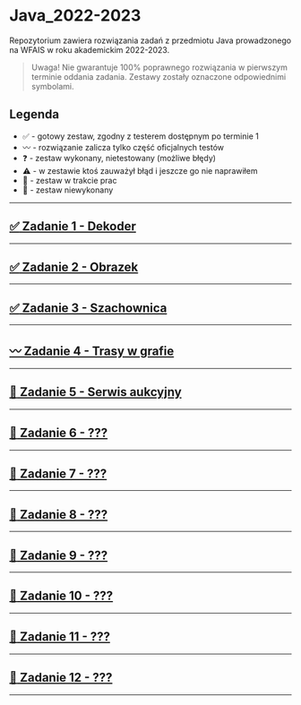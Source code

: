 # Java_2022-2023

Repozytorium zawiera rozwiązania zadań z przedmiotu Java prowadzonego na WFAIS w roku akademickim 2022-2023.

> Uwaga! Nie gwarantuje 100% poprawnego rozwiązania w pierwszym terminie oddania zadania. Zestawy zostały oznaczone odpowiednimi symbolami.

## Legenda

- :white_check_mark: - gotowy zestaw, zgodny z testerem dostępnym po terminie 1
- :wavy_dash: - rozwiązanie zalicza tylko część oficjalnych testów
- :question: - zestaw wykonany, nietestowany (możliwe błędy)
- :warning: - w zestawie ktoś zauważył błąd i jeszcze go nie naprawiłem
- :construction: - zestaw w trakcie prac
- :black_square_button: - zestaw niewykonany

---

## [:white_check_mark: Zadanie 1 - Dekoder](Zadanie%2001/)

---

## [:white_check_mark: Zadanie 2 - Obrazek](Zadanie%2002/)

---

## [:white_check_mark: Zadanie 3 - Szachownica](Zadanie%2003/)

---

## [:wavy_dash: Zadanie 4 - Trasy w grafie](Zadanie%2004/)

---

## [:construction: Zadanie 5 - Serwis aukcyjny](Zadanie%2005/)

---

## [:black_square_button: Zadanie 6 - ???](Zadanie%2006/)

---

## [:black_square_button: Zadanie 7 - ???](Zadanie%2007/)

---

## [:black_square_button: Zadanie 8 - ???](Zadanie%2008/)

---

## [:black_square_button: Zadanie 9 - ???](Zadanie%2009/)

---

## [:black_square_button: Zadanie 10 - ???](Zadanie%2010/)

---

## [:black_square_button: Zadanie 11 - ???](Zadanie%2011/)

---

## [:black_square_button: Zadanie 12 - ???](Zadanie%2012/)

---
